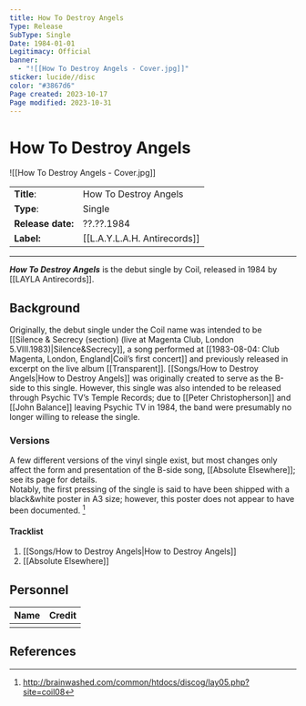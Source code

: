 ```yaml
---
title: How To Destroy Angels
Type: Release
SubType: Single
Date: 1984-01-01
Legitimacy: Official
banner:
  - "![[How To Destroy Angels - Cover.jpg]]"
sticker: lucide//disc
color: "#3867d6"
Page created: 2023-10-17
Page modified: 2023-10-31
---
```


# How To Destroy Angels

![[How To Destroy Angels - Cover.jpg]]

|  |  |
| --- | --- |
| __Title__: | How To Destroy Angels |
| __Type__: | Single |
| __Release date:__ | ??.??.1984 |
| __Label:__ | [[L.A.Y.L.A.H. Antirecords]] |

---

*__How To Destroy Angels__* is the debut single by Coil, released in 1984 by [[LAYLA Antirecords]].

## Background

Originally, the debut single under the Coil name was intended to be [[Silence & Secrecy (section) (live at Magenta Club, London 5.VIII.1983)|Silence&Secrecy]], a song performed at [[1983-08-04: Club Magenta, London, England|Coil’s first concert]] and previously released in excerpt on the live album [[Transparent]]. [[Songs/How to Destroy Angels|How to Destroy Angels]] was originally created to serve as the B-side to this single. However, this single was also intended to be released through Psychic TV’s Temple Records; due to [[Peter Christopherson]] and [[John Balance]] leaving Psychic TV in 1984, the band were presumably no longer willing to release the single.

### Versions

A few different versions of the vinyl single exist, but most changes only affect the form and presentation of the B-side song, [[Absolute Elsewhere]]; see its page for details.  
Notably, the first pressing of the single is said to have been shipped with a black&white poster in A3 size; however, this poster does not appear to have been documented. [^1]

#### Tracklist
1. [[Songs/How to Destroy Angels|How to Destroy Angels]]
2. [[Absolute Elsewhere]]

## Personnel

| __Name__ | __Credit__ |
| --- | --- |
|  |  |

## References
[^1]: <http://brainwashed.com/common/htdocs/discog/lay05.php?site=coil08>
